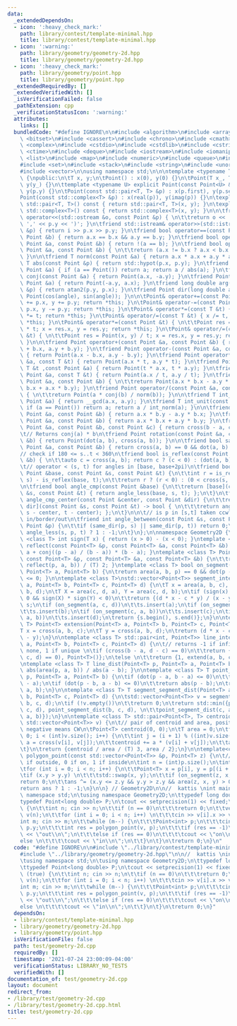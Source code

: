 ```yaml
---
data:
  _extendedDependsOn:
  - icon: ':heavy_check_mark:'
    path: library/contest/template-minimal.hpp
    title: library/contest/template-minimal.hpp
  - icon: ':warning:'
    path: library/geometry/geometry-2d.hpp
    title: library/geometry/geometry-2d.hpp
  - icon: ':heavy_check_mark:'
    path: library/geometry/point.hpp
    title: library/geometry/point.hpp
  _extendedRequiredBy: []
  _extendedVerifiedWith: []
  _isVerificationFailed: false
  _pathExtension: cpp
  _verificationStatusIcon: ':warning:'
  attributes:
    links: []
  bundledCode: "#define IGNORE\n\n#include <algorithm>\n#include <array>\n#include\
    \ <bitset>\n#include <cassert>\n#include <chrono>\n#include <cmath>\n#include\
    \ <complex>\n#include <cstdio>\n#include <cstdlib>\n#include <cstring>\n#include\
    \ <ctime>\n#include <deque>\n#include <iostream>\n#include <iomanip>\n#include\
    \ <list>\n#include <map>\n#include <numeric>\n#include <queue>\n#include <random>\n\
    #include <set>\n#include <stack>\n#include <string>\n#include <unordered_map>\n\
    #include <vector>\n\nusing namespace std;\n\n\ntemplate <typename T> struct Point\
    \ {\npublic:\n\tT x, y;\n\tPoint() : x(0), y(0) {}\n\tPoint(T x_, T y_) : x(x_),\
    \ y(y_) {}\n\ttemplate <typename U> explicit Point(const Point<U> &p) : x(p.x),\
    \ y(p.y) {}\n\tPoint(const std::pair<T, T> &p) : x(p.first), y(p.second) {}\n\t\
    Point(const std::complex<T> &p) : x(real(p)), y(imag(p)) {}\n\texplicit operator\
    \ std::pair<T, T>() const { return std::pair<T, T>(x, y); }\n\texplicit operator\
    \ std::complex<T>() const { return std::complex<T>(x, y); }\n\n\tfriend std::ostream&\
    \ operator<<(std::ostream &o, const Point &p) { \n\t\treturn o << '(' << p.x <<\
    \ ',' << p.y << ')'; }\n\tfriend std::istream& operator>>(std::istream &i, Point\
    \ &p) { return i >> p.x >> p.y; }\n\tfriend bool operator==(const Point &a, const\
    \ Point &b) { return a.x == b.x && a.y == b.y; }\n\tfriend bool operator!=(const\
    \ Point &a, const Point &b) { return !(a == b); }\n\tfriend bool operator<(const\
    \ Point &a, const Point &b) { \n\t\treturn (a.x != b.x ? a.x < b.x : a.y < b.y);\
    \ }\n\n\tfriend T norm(const Point &a) { return a.x * a.x + a.y * a.y; }\n\tfriend\
    \ T abs(const Point &p) { return std::hypot(p.x, p.y); }\n\tfriend T unit(const\
    \ Point &a) { if (a == Point()) return a; return a / abs(a); }\n\tfriend Point\
    \ conj(const Point &a) { return Point(a.x, -a.y); }\n\tfriend Point perp(const\
    \ Point &a) { return Point(-a.y, a.x); }\n\tfriend long double arg(const Point\
    \ &p) { return atan2(p.y, p.x); }\n\tfriend Point dir(long double angle) { return\
    \ Point(cos(angle), sin(angle)); }\n\n\tPoint& operator+=(const Point &p) { x\
    \ += p.x, y += p.y; return *this; }\n\tPoint& operator-=(const Point &p) { x -=\
    \ p.x, y -= p.y; return *this; }\n\tPoint& operator*=(const T &t) { x *= t, y\
    \ *= t; return *this; }\n\tPoint& operator/=(const T &t) { x /= t, y /= t; return\
    \ *this; }\n\tPoint& operator*=(const Point &t) { \n\t\tPoint res = Point(x, y)\
    \ * t; x = res.x, y = res.y; return *this; }\n\tPoint& operator/=(const Point\
    \ &t) { \n\t\tPoint res = Point(x, y) / t; x = res.x, y = res.y; return *this;\
    \ }\n\n\tfriend Point operator+(const Point &a, const Point &b) { return Point(a.x\
    \ + b.x, a.y + b.y); }\n\tfriend Point operator-(const Point &a, const Point &b)\
    \ { return Point(a.x - b.x, a.y - b.y); }\n\tfriend Point operator*(const Point\
    \ &a, const T &t) { return Point(a.x * t, a.y * t); }\n\tfriend Point operator*(const\
    \ T &t ,const Point &a) { return Point(t * a.x, t * a.y); }\n\tfriend Point operator/(const\
    \ Point &a, const T &t) { return Point(a.x / t, a.y / t); }\n\tfriend Point operator*(const\
    \ Point &a, const Point &b) { \n\t\treturn Point(a.x * b.x - a.y * b.y, a.y *\
    \ b.x + a.x * b.y); }\n\tfriend Point operator/(const Point &a, const Point &b)\
    \ { \n\t\treturn Point(a * conj(b) / norm(b)); }\n\n\tfriend T int_norm(const\
    \ Point &a) { return __gcd(a.x, a.y); }\n\tfriend T int_unit(const Point &a) {\
    \ if (a == Point()) return a; return a / int_norm(a); }\n\n\tfriend T cross(const\
    \ Point &a, const Point &b) { return a.x * b.y - a.y * b.x; }\n\tfriend T dot(const\
    \ Point &a, const Point &b) { return a.x * b.x + a.y * b.y; }\n\tfriend T area(const\
    \ Point &a, const Point &b, const Point &c) { return cross(b - a, c - a); }\n\n\
    \t// Returns conj(a) * b\n\tfriend Point rotation(const Point &a, const Point\
    \ &b) { return Point(dot(a, b), cross(a, b)); }\n\n\tfriend bool same_dir(const\
    \ Point &a, const Point &b) { return cross(a, b) == 0 && dot(a, b) > 0; }\n\n\t\
    // check if 180 <= s..t < 360\n\tfriend bool is_reflex(const Point &a, const Point\
    \ &b) { \n\t\tauto c = cross(a, b); return c ? (c < 0) : (dot(a, b) < 0); }\n\n\
    \t// operator < (s, t) for angles in [base, base+2pi)\n\tfriend bool angle_less(const\
    \ Point &base, const Point &s, const Point &t) {\n\t\tint r = is_reflex(base,\
    \ s) - is_reflex(base, t);\n\t\treturn r ? (r < 0) : (0 < cross(s, t));\n\t}\n\
    \n\tfriend bool angle_cmp(const Point &base) {\n\t\treturn [base](const Point\
    \ &s, const Point &t) { return angle_less(base, s, t); };\n\t}\n\tfriend bool\
    \ angle_cmp_center(const Point &center, const Point &dir) {\n\t\treturn [center,\
    \ dir](const Point &s, const Point &t) -> bool { \n\t\t\treturn angle_less(dir,\
    \ s - center, t - center); };\n\t}\n\n\t// is p in [s,t] taken ccw? 1/0/-1 for\
    \ in/border/out\n\tfriend int angle_between(const Point &s, const Point &t, const\
    \ Point &p) {\n\t\tif (same_dir(p, s) || same_dir(p, t)) return 0;\n\t\treturn\
    \ angle_less(s, p, t) ? 1 : -1;\n\t}\n};\n\nnamespace Geometry2D {\n\ntemplate\
    \ <class T> int sign(T x) { return (x > 0) - (x < 0); }\ntemplate <class T> Point<T>\
    \ reflect(const Point<T> &p, const Point<T> &a, const Point<T> &b) {\n\t\treturn\
    \ a + conj((p - a) / (b - a)) * (b - a); }\ntemplate <class T> Point<T> foot(\
    \ const Point<T> &p, const Point<T> &a, const Point<T> &b) {\n\t\treturn (p +\
    \ reflect(p, a, b)) / (T) 2; }\ntemplate <class T> bool on_segment(Point<T> p,\
    \ Point<T> a, Point<T> b) {\n\treturn area(a, b, p) == 0 && dot(p - a, p - b)\
    \ <= 0; }\n\ntemplate <class T>\nstd::vector<Point<T>> segment_intersect(Point<T>\
    \ a, Point<T> b, Point<T> c, Point<T> d) {\n\tT x = area(a, b, c), y = area(a,\
    \ b, d);\n\tT X = area(c, d, a), Y = area(c, d, b);\n\tif (sign(x) * sign(y) <\
    \ 0 && sign(X) * sign(Y) < 0)\n\t\treturn {(d * x - c * y) / (x - y)};\n\tstd::set<Point<T>>\
    \ s;\n\tif (on_segment(a, c, d))\n\t\ts.insert(a);\n\tif (on_segment(b, c, d))\n\
    \t\ts.insert(b);\n\tif (on_segment(c, a, b))\n\t\ts.insert(c);\n\tif (on_segment(d,\
    \ a, b))\n\t\ts.insert(d);\n\treturn {s.begin(), s.end()};\n}\n\ntemplate <class\
    \ T> Point<T> extension(Point<T> a, Point<T> b, Point<T> c, Point<T> d) {\n\t\
    T x = cross(a, b, c);\n\tT y = cross(a, b, d);\n\treturn (d * x - c * y) / (x\
    \ - y);\n}\n\ntemplate <class T> std::pair<int, Point<T>> line_intersect(Point<T>\
    \ a, Point<T> b, Point<T> c, Point<T> d) {\n\t// returns -1 if infinitely, 0 if\
    \ none, 1 if unique \n\tif (cross(b - a, d - c) == 0)\n\t\treturn {-(cross(a,\
    \ c, d) == 0), Point<T>()};\n\telse \n\t\treturn {1, extend(a, b, c, d)};\n}\n\
    \ntemplate <class T> T line_dist(Point<T> p, Point<T> a, Point<T> b) {\n\treturn\
    \ abs(area(p, a, b)) / abs(a - b); }\n\ntemplate <class T> T point_segment_dist(Point<T>\
    \ p, Point<T> a, Point<T> b) {\n\tif (dot(p - a, b - a) <= 0)\n\t\treturn abs(p\
    \ - a);\n\tif (dot(p - b, a - b) <= 0)\n\t\treturn abs(p - b);\n\treturn line_dist(p,\
    \ a, b);\n}\n\ntemplate <class T> T segment_segment_dist(Point<T> a, Point<T>\
    \ b, Point<T> c, Point<T> d) {\n\tstd::vector<Point<T>> v = segment_intersect(a,\
    \ b, c, d);\n\tif (!v.empty())\n\t\treturn 0;\n\treturn std::min({point_segment_dist(a,\
    \ c, d), point_segment_dist(b, c, d), \n\t\tpoint_segment_dist(c, a, b), point_segment_dist(d,\
    \ a, b)});\n}\n\ntemplate <class T> std::pair<Point<T>, T> centroid_area(const\
    \ std::vector<Point<T>> v) {\n\t// pair of centroid and area, positive means CCW,\
    \ negative means CW\n\tPoint<T> centroid(0, 0);\n\tT area = 0;\n\tfor (int i =\
    \ 0; i < (int)v.size(); i++) {\n\t\tint j = (i + 1) % ((int)v.size());\n\t\tT\
    \ a = cross(v[i], v[j]);\n\t\tcentroid += a * (v[i] + v[j]);\n\t\tarea += a;\n\
    \t}\n\treturn {centroid / area / (T) 3, area / 2};\n}\n\ntemplate<class T> int\
    \ polygon_point(const std::vector<Point<T>> &p, Point<T> z) {\n\t// returns -1\
    \ if outside, 0 if on, 1 if inside\n\tint n = (int)p.size();\n\tint ans = 0;\n\
    \tfor (int i = 0; i < n; i++) {\n\t\tPoint<T> x = p[i], y = p[(i + 1) % n];\n\t\
    \tif (x.y > y.y) \n\t\t\tstd::swap(x, y);\n\t\tif (on_segment(z, x, y))\n\t\t\t\
    return 0;\n\t\tans ^= (x.y <= z.y && y.y > z.y && area(z, x, y) > 0);\n\t}\n\t\
    return ans ? 1 : -1;\n}\n\n} // Geometry2D\n\n//  kattis \nint main() {\n\tusing\
    \ namespace std;\n\tusing namespace Geometry2D;\n\ttypedef long double ld;\n\t\
    typedef Point<long double> P;\n\tcout << setprecision(1) << fixed;\n\twhile (true)\
    \ {\n\t\tint n; cin >> n;\n\t\tif (n == 0)\n\t\t\treturn 0;\n\t\tvector<Point<int>>\
    \ v(n);\n\t\tfor (int i = 0; i < n; i++) \n\t\t\tcin >> v[i].x >> v[i].y;\n\t\t\
    int m; cin >> m;\n\t\twhile (m--) {\n\t\t\tPoint<int> p;\n\t\t\tcin >> p.x >>\
    \ p.y;\n\t\t\tint res = polygon_point(v, p);\n\t\t\tif (res == -1)\n\t\t\t\tcout\
    \ << \"out\\n\";\n\t\t\telse if (res == 0)\n\t\t\t\tcout << \"on\\n\";\n\t\t\t\
    else \n\t\t\t\tcout << \"in\\n\";\n\t\t}\n\t}\n\treturn 0;\n}\n"
  code: "#define IGNORE\n\n#include \"../library/contest/template-minimal.hpp\"\n\
    #include \"../library/geometry/geometry-2d.hpp\"\n\n//  kattis \nint main() {\n\
    \tusing namespace std;\n\tusing namespace Geometry2D;\n\ttypedef long double ld;\n\
    \ttypedef Point<long double> P;\n\tcout << setprecision(1) << fixed;\n\twhile\
    \ (true) {\n\t\tint n; cin >> n;\n\t\tif (n == 0)\n\t\t\treturn 0;\n\t\tvector<Point<int>>\
    \ v(n);\n\t\tfor (int i = 0; i < n; i++) \n\t\t\tcin >> v[i].x >> v[i].y;\n\t\t\
    int m; cin >> m;\n\t\twhile (m--) {\n\t\t\tPoint<int> p;\n\t\t\tcin >> p.x >>\
    \ p.y;\n\t\t\tint res = polygon_point(v, p);\n\t\t\tif (res == -1)\n\t\t\t\tcout\
    \ << \"out\\n\";\n\t\t\telse if (res == 0)\n\t\t\t\tcout << \"on\\n\";\n\t\t\t\
    else \n\t\t\t\tcout << \"in\\n\";\n\t\t}\n\t}\n\treturn 0;\n}"
  dependsOn:
  - library/contest/template-minimal.hpp
  - library/geometry/geometry-2d.hpp
  - library/geometry/point.hpp
  isVerificationFile: false
  path: test/geometry-2d.cpp
  requiredBy: []
  timestamp: '2021-07-24 23:00:09-04:00'
  verificationStatus: LIBRARY_NO_TESTS
  verifiedWith: []
documentation_of: test/geometry-2d.cpp
layout: document
redirect_from:
- /library/test/geometry-2d.cpp
- /library/test/geometry-2d.cpp.html
title: test/geometry-2d.cpp
---
```

